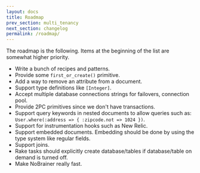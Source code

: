 ```yaml
---
layout: docs
title: Roadmap
prev_section: multi_tenancy
next_section: changelog
permalink: /roadmap/
---
```


The roadmap is the following. Items at the beginning of the list are somewhat higher priority.

* Write a bunch of recipes and patterns.
* Provide some `first_or_create()` primitive.
* Add a way to remove an attribute from a document.
* Support type definitions like `[Integer]`.
* Accept multiple database connections strings for failovers, connection pool.
* Provide 2PC primitives since we don't have transactions.
* Support query keywords in nested documents to allow queries such as:  
  `User.where(:address => { :zipcode.not => 1024 })`.
* Support for instrumentation hooks such as New Relic.
* Support embedded documents. Embedding should be done by using the type system like regular fields.
* Support joins.
* Rake tasks should explicitly create database/tables if database/table on demand is turned off.
* Make NoBrainer really fast.
